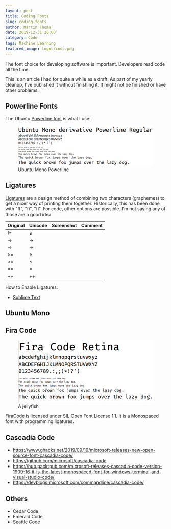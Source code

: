 ```yaml
---
layout: post
title: Coding Fonts
slug: coding-fonts
author: Martin Thoma
date: 2019-12-31 20:00
category: Code
tags: Machine Learning
featured_image: logos/code.png
---
```

The font choice for developing software is important. Developers read code all
the time.

<div class="info">This is an article I had for quite a while as a draft. As part of my yearly cleanup, I've published it without finishing it. It might not be finished or have other problems.</div>

## Powerline Fonts

The Ubuntu [Powerline font](https://github.com/powerline/fonts) is what I use:

<figure class="wp-caption aligncenter img-thumbnail">
    <a href="../images/2019/12/ubuntu-mono-powerline.png"><img src="../images/2019/12/ubuntu-mono-powerline.png" alt="Ubuntu Mono Powerline" style="width: 512px;"/></a>
    <figcaption class="text-center">Ubuntu Mono Powerline</figcaption>
</figure>

## Ligatures

[Ligatures](https://en.wikipedia.org/wiki/Orthographic_ligature) are a design
method of combining two characters (graphemes) to get a nicer way of printing
them together. Historically, this has been done with "ff", "fi", "fl". For
code, other options are possible. I'm not saying any of those are a good idea:

<table class="table">
    <thead>
        <tr>
            <th>Original</th>
            <th>Unicode</th>
            <th>Screenshot</th>
            <th>Comment</th>
        </tr>
    </thead>
    <tbody>
        <tr>
            <td>!=</td>
            <td>≠</td>
            <td></td>
            <td></td>
        </tr>
        <tr>
            <td>-&gt;</td>
            <td>→</td>
            <td></td>
            <td></td>
        </tr>
        <tr>
            <td>=&gt;</td>
            <td>⇒</td>
            <td></td>
            <td></td>
        </tr>
        <tr>
            <td>&gt;=</td>
            <td>≥</td>
            <td></td>
            <td></td>
        </tr>
        <tr>
            <td>&lt;=</td>
            <td>≤</td>
            <td></td>
            <td></td>
        </tr>
        <tr>
            <td>==</td>
            <td>=</td>
            <td></td>
            <td></td>
        </tr>
        <tr>
            <td>++</td>
            <td>++</td>
            <td></td>
            <td></td>
        </tr>
    </tbody>
</table>

How to Enable Ligatures:

* [Sublime Text](https://www.sublimetext.com/docs/3/ligatures.html)

## Ubuntu Mono

## Fira Code

<figure class="wp-caption aligncenter img-thumbnail">
    <a href="../images/2019/12/fira-code-retina.png"><img src="../images/2019/12/fira-code-retina.png" alt="A jellyfish" style="width: 512px;"/></a>
    <figcaption class="text-center">A jellyfish</figcaption>
</figure>

[FiraCode](https://github.com/tonsky/FiraCode) is licensed under SIL Open Font License 1.1.
It is a Monospaced font with programming ligatures.


## Cascadia Code

* https://www.ghacks.net/2019/09/19/microsoft-releases-new-open-source-font-cascadia-code/
* https://github.com/microsoft/cascadia-code
* https://hub.packtpub.com/microsoft-releases-cascadia-code-version-1909-16-it-is-the-latest-monospaced-font-for-windows-terminal-and-visual-studio-code/
* https://devblogs.microsoft.com/commandline/cascadia-code/


## Others

* Cedar Code
* Emerald Code
* Seattle Code
